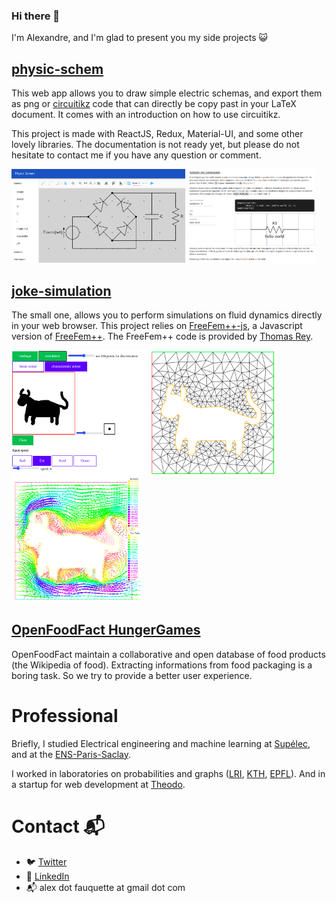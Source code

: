 ### Hi there 👋

I'm Alexandre, and I'm glad to present you my side projects :smiley_cat:

## [physic-schem](https://alexfauquette.github.io/physic-shem/)

This web app allows you to draw simple electric schemas, and export them as png or [circuitikz](https://github.com/circuitikz/circuitikz) code that can directly be copy past in your LaTeX document. It comes with an introduction on how to use circuitikz.

This project is made with ReactJS, Redux, Material-UI, and some other lovely libraries. The documentation is not ready yet, but please do not hesitate to contact me if you have any question or comment.

<p float="left">
  <img src="./img/physic-schem.png" height="150" />
  <img src="./img/tuto.png" height="150" /> 
</p>

## [joke-simulation](https://https://alexfauquette.github.io/joke-simulation/)

The small one, allows you to perform simulations on fluid dynamics directly in your web browser. This project relies on [FreeFem++-js](https://www.ljll.math.upmc.fr/lehyaric/ffjs/), a Javascript version of [FreeFem++](https://freefem.org/). The FreeFem++ code is provided by [Thomas Rey](https://thomasrey.wordpress.com/).

<div float="left">
  <img src="./img/joke_fluides.png" height="200" />
  <img src="./img/maillage.png" height="200" /> 
  <img src="./img/simulation.png" height="200" />
</div>

## [OpenFoodFact HungerGames](https://github.com/openfoodfacts/openfoodfacts-hungergames)

OpenFoodFact maintain a collaborative and open database of food products (the Wikipedia of food). Extracting informations from food packaging is a boring task. So we try to provide a better user experience.

# Professional

Briefly, I studied Electrical engineering and machine learning at [Supélec](https://www.centralesupelec.fr/), and at the [ENS-Paris-Saclay](http://math.ens-paris-saclay.fr/version-francaise/formations/master-mva/).

I worked in laboratories on probabilities and graphs ([LRI](https://www.lri.fr/equipe.php?eq=26), [KTH](https://people.kth.se/~alepro/), [EPFL](https://indy.epfl.ch/)). And in a startup for web development at [Theodo](https://www.theodo.fr/theodo).

# Contact :mailbox_with_mail:

- :bird: [Twitter](https://twitter.com/AleFauquette)
- :necktie: [LinkedIn](https://www.linkedin.com/in/alexandre-fauquette/)
- :mailbox_with_mail: alex dot fauquette at gmail dot com

<!--
**alexfauquette/alexfauquette** is a ✨ _special_ ✨ repository because its `README.md` (this file) appears on your GitHub profile.

Here are some ideas to get you started:

- 🔭 I’m currently working on ...
- 🌱 I’m currently learning ...
- 👯 I’m looking to collaborate on ...
- 🤔 I’m looking for help with ...
- 💬 Ask me about ...
- 📫 How to reach me: ...
- 😄 Pronouns: ...
- ⚡ Fun fact: ...
  -->
